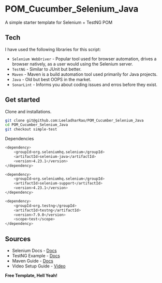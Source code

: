 # POM_Cucumber_Selenium_Java

A simple starter template for Selenium + TestNG POM


## Tech

I have used the following libraries for this script:

- `Selenium WebDriver` - Popular tool used for browser automation, drives a browser natively, as a user would using the Selenium server.
- `TestNG` - Similar to JUnit but better.
- `Maven` - Maven is a build automation tool used primarily for Java projects.
- `Java` - Old but best OOPS in the market.
- `SonarLint` - Informs you about coding issues and erros before they exist.


## Get started

Clone and installations.

```sh
git clone git@github.com:LeeladharRao/POM_Cucumber_Selenium_Java
cd POM_Cucumber_Selenium_Java
git checkout simple-test
```

Dependencies

```sh
<dependency>
    <groupId>org.seleniumhq.selenium</groupId>
    <artifactId>selenium-java</artifactId>
    <version>4.23.1</version>
</dependency>

<dependency>
    <groupId>org.seleniumhq.selenium</groupId>
    <artifactId>selenium-support</artifactId>
    <version>4.23.1</version>
</dependency>

<dependency>
    <groupId>org.testng</groupId>
    <artifactId>testng</artifactId>
    <version>7.9.0</version>
    <scope>test</scope>
</dependency>
```


## Sources

- Selenium Docs - [Docs](https://www.selenium.dev/documentation/webdriver/getting_started/)
- TestNG Example - [Docs](https://testng-docs.readthedocs.io/selenium/)
- Maven Guide - [Docs](https://maven.apache.org/guides/getting-started/maven-in-five-minutes.html)
- Video Setup Guide - [Video](https://www.youtube.com/watch?v=4e9vhX7ZuCw)


**Free Template, Hell Yeah!**